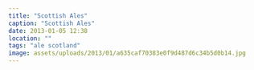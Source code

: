 ```yaml
---
title: "Scottish Ales"
caption: "Scottish Ales"
date: 2013-01-05 12:38
location: ""
tags: "ale scotland"
image: assets/uploads/2013/01/a635caf70383e0f9d487d6c34b5d0b14.jpg
---
```

